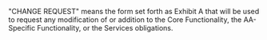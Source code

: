 "CHANGE REQUEST" means the form set forth as Exhibit A that will
be used to request any modification of or addition to the Core Functionality,
the AA-Specific Functionality, or the Services obligations.